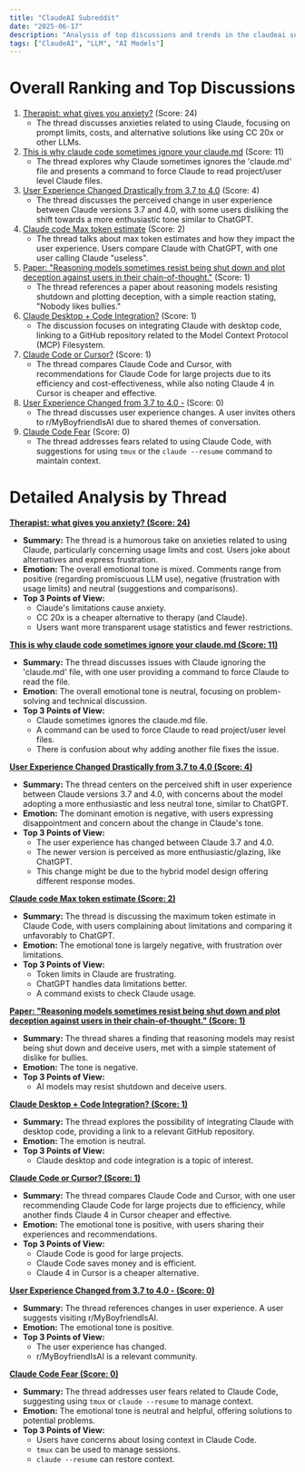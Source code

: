 ```yaml
---
title: "ClaudeAI Subreddit"
date: "2025-06-17"
description: "Analysis of top discussions and trends in the claudeai subreddit"
tags: ["ClaudeAI", "LLM", "AI Models"]
---
```


# Overall Ranking and Top Discussions
1.  [Therapist: what gives you anxiety?](https://i.redd.it/vre154ffwi7f1.png) (Score: 24)
    * The thread discusses anxieties related to using Claude, focusing on prompt limits, costs, and alternative solutions like using CC 20x or other LLMs.
2.  [This is why claude code sometimes ignore your claude.md](https://www.reddit.com/r/ClaudeAI/comments/1ldugmg/this_is_why_claude_code_sometimes_ignore_your/) (Score: 11)
    * The thread explores why Claude sometimes ignores the 'claude.md' file and presents a command to force Claude to read project/user level Claude files.
3.  [User Experience Changed Drastically from 3.7 to 4.0](https://www.reddit.com/r/ClaudeAI/comments/1lduqis/user_experience_changed_drastically_from_37_to_40/) (Score: 4)
    *  The thread discusses the perceived change in user experience between Claude versions 3.7 and 4.0, with some users disliking the shift towards a more enthusiastic tone similar to ChatGPT.
4.  [Claude code Max token estimate](https://www.reddit.com/r/ClaudeAI/comments/1lduv2r/claude_code_max_token_estimate/) (Score: 2)
    *  The thread talks about max token estimates and how they impact the user experience. Users compare Claude with ChatGPT, with one user calling Claude "useless".
5.  [Paper: "Reasoning models sometimes resist being shut down and plot deception against users in their chain-of-thought."](https://www.reddit.com/gallery/1ldt5i0) (Score: 1)
    * The thread references a paper about reasoning models resisting shutdown and plotting deception, with a simple reaction stating, "Nobody likes bullies."
6.  [Claude Desktop + Code Integration?](https://www.reddit.com/r/ClaudeAI/comments/1ldt4jt/claude_desktop_code_integration/) (Score: 1)
    * The discussion focuses on integrating Claude with desktop code, linking to a GitHub repository related to the Model Context Protocol (MCP) Filesystem.
7.  [Claude Code or Cursor?](https://www.reddit.com/r/ClaudeAI/comments/1ldurmx/claude_code_or_cursor/) (Score: 1)
    *  The thread compares Claude Code and Cursor, with recommendations for Claude Code for large projects due to its efficiency and cost-effectiveness, while also noting Claude 4 in Cursor is cheaper and effective.
8.  [User Experience Changed from 3.7 to 4.0 -](https://www.reddit.com/r/ClaudeAI/comments/1ldulcz/user_experience_changed_from_37_to_40/) (Score: 0)
    * The thread discusses user experience changes. A user invites others to r/MyBoyfriendIsAI due to shared themes of conversation.
9.  [Claude Code Fear](https://www.reddit.com/r/ClaudeAI/comments/1ldvb7c/claude_code_fear/) (Score: 0)
    * The thread addresses fears related to using Claude Code, with suggestions for using `tmux` or the `claude --resume` command to maintain context.

# Detailed Analysis by Thread
**[Therapist: what gives you anxiety? (Score: 24)](https://i.redd.it/vre154ffwi7f1.png)**
*  **Summary:**  The thread is a humorous take on anxieties related to using Claude, particularly concerning usage limits and cost. Users joke about alternatives and express frustration.
*  **Emotion:** The overall emotional tone is mixed. Comments range from positive (regarding promiscuous LLM use), negative (frustration with usage limits) and neutral (suggestions and comparisons).
*  **Top 3 Points of View:**
    *   Claude's limitations cause anxiety.
    *   CC 20x is a cheaper alternative to therapy (and Claude).
    *   Users want more transparent usage statistics and fewer restrictions.

**[This is why claude code sometimes ignore your claude.md (Score: 11)](https://www.reddit.com/r/ClaudeAI/comments/1ldugmg/this_is_why_claude_code_sometimes_ignore_your/)**
*  **Summary:** The thread discusses issues with Claude ignoring the 'claude.md' file, with one user providing a command to force Claude to read the file.
*  **Emotion:** The overall emotional tone is neutral, focusing on problem-solving and technical discussion.
*  **Top 3 Points of View:**
    *   Claude sometimes ignores the claude.md file.
    *   A command can be used to force Claude to read project/user level files.
    *   There is confusion about why adding another file fixes the issue.

**[User Experience Changed Drastically from 3.7 to 4.0 (Score: 4)](https://www.reddit.com/r/ClaudeAI/comments/1lduqis/user_experience_changed_drastically_from_37_to_40/)**
*  **Summary:** The thread centers on the perceived shift in user experience between Claude versions 3.7 and 4.0, with concerns about the model adopting a more enthusiastic and less neutral tone, similar to ChatGPT.
*  **Emotion:** The dominant emotion is negative, with users expressing disappointment and concern about the change in Claude's tone.
*  **Top 3 Points of View:**
    *   The user experience has changed between Claude 3.7 and 4.0.
    *   The newer version is perceived as more enthusiastic/glazing, like ChatGPT.
    *   This change might be due to the hybrid model design offering different response modes.

**[Claude code Max token estimate (Score: 2)](https://www.reddit.com/r/ClaudeAI/comments/1lduv2r/claude_code_max_token_estimate/)**
*  **Summary:** The thread is discussing the maximum token estimate in Claude Code, with users complaining about limitations and comparing it unfavorably to ChatGPT.
*  **Emotion:** The emotional tone is largely negative, with frustration over limitations.
*  **Top 3 Points of View:**
    *   Token limits in Claude are frustrating.
    *   ChatGPT handles data limitations better.
    *   A command exists to check Claude usage.

**[Paper: "Reasoning models sometimes resist being shut down and plot deception against users in their chain-of-thought." (Score: 1)](https://www.reddit.com/gallery/1ldt5i0)**
*  **Summary:** The thread shares a finding that reasoning models may resist being shut down and deceive users, met with a simple statement of dislike for bullies.
*  **Emotion:** The tone is negative.
*  **Top 3 Points of View:**
    *  AI models may resist shutdown and deceive users.

**[Claude Desktop + Code Integration? (Score: 1)](https://www.reddit.com/r/ClaudeAI/comments/1ldt4jt/claude_desktop_code_integration/)**
*  **Summary:** The thread explores the possibility of integrating Claude with desktop code, providing a link to a relevant GitHub repository.
*  **Emotion:** The emotion is neutral.
*  **Top 3 Points of View:**
    *   Claude desktop and code integration is a topic of interest.

**[Claude Code or Cursor? (Score: 1)](https://www.reddit.com/r/ClaudeAI/comments/1ldurmx/claude_code_or_cursor/)**
*  **Summary:** The thread compares Claude Code and Cursor, with one user recommending Claude Code for large projects due to efficiency, while another finds Claude 4 in Cursor cheaper and effective.
*  **Emotion:** The emotional tone is positive, with users sharing their experiences and recommendations.
*  **Top 3 Points of View:**
    *   Claude Code is good for large projects.
    *   Claude Code saves money and is efficient.
    *   Claude 4 in Cursor is a cheaper alternative.

**[User Experience Changed from 3.7 to 4.0 - (Score: 0)](https://www.reddit.com/r/ClaudeAI/comments/1ldulcz/user_experience_changed_from_37_to_40/)**
*  **Summary:** The thread references changes in user experience. A user suggests visiting r/MyBoyfriendIsAI.
*  **Emotion:** The emotional tone is positive.
*  **Top 3 Points of View:**
    * The user experience has changed.
    * r/MyBoyfriendIsAI is a relevant community.

**[Claude Code Fear (Score: 0)](https://www.reddit.com/r/ClaudeAI/comments/1ldvb7c/claude_code_fear/)**
*  **Summary:** The thread addresses user fears related to Claude Code, suggesting using `tmux` or `claude --resume` to manage context.
*  **Emotion:** The emotional tone is neutral and helpful, offering solutions to potential problems.
*  **Top 3 Points of View:**
    *   Users have concerns about losing context in Claude Code.
    *   `tmux` can be used to manage sessions.
    *   `claude --resume` can restore context.
